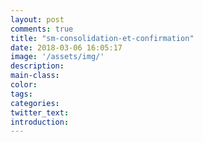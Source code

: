 ```yaml
---
layout: post
comments: true
title: "sm-consolidation-et-confirmation"
date: 2018-03-06 16:05:17
image: '/assets/img/'
description:
main-class:
color:
tags:
categories:
twitter_text:
introduction:
---
```

